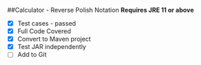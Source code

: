 ##Calculator - Reverse Polish Notation
**Requires JRE 11 or above**
- [x] Test cases - passed
- [x] Full Code Covered
- [x] Convert to Maven project
- [x] Test JAR independently
- [ ] Add to Git